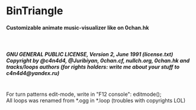 # BinTriangle
<h4>Customizable animate music-visualizer like on 0chan.hk</h4><br>
<h5>GNU GENERAL PUBLIC LICENSE, Version 2, June 1991 (license.txt)<br>
Copyright by @c4n4d4, @Juribiyan, 0chan.cf, nullch.org, 0chan.hk and tracks/loops authors (for rights holders: write me about your stuff to c4n4d4@yandex.ru)<br><br></h5>
For turn patterns edit-mode, write in "F12 console": editmode();<br>
All loops was renamed from *.ogg in *.loop (troubles with copyrights LOL)<br>
